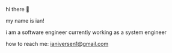 hi there 👋

my name is ian!

i am a software engineer currently working as a system engineer

  
how to reach me: ianiversen1@gmail.com

